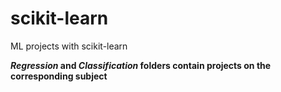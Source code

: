 # scikit-learn
ML projects with scikit-learn

<b><i>Regression</i><b> and <b><i>Classification</i><b> folders contain projects on the corresponding subject